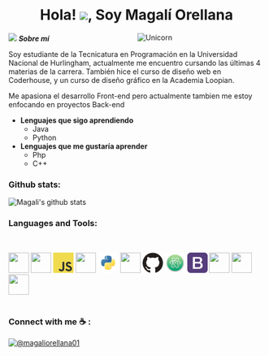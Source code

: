 <h1 align="center">Hola! <img src="https://media3.giphy.com/media/v1.Y2lkPTc5MGI3NjExMmkwd3h1ampnOGF5d2NlOXE2dWc0OWllbmxoNno3dzl4MmlnY3MwMSZlcD12MV9pbnRlcm5hbF9naWZfYnlfaWQmY3Q9cw/w1OBpBd7kJqHrJnJ13/giphy.gif" width="35">, Soy Magalí Orellana</h1>

<img align="right" paddingleft= 30px width=250px alt="Unicorn" src="https://media2.giphy.com/media/v1.Y2lkPTc5MGI3NjExbmFkc2N6b2N0N2czZjc5NGhzNTNoaGdheXo4cXVhdGhhNHJieXRmaSZlcD12MV9pbnRlcm5hbF9naWZfYnlfaWQmY3Q9Zw/KGhpQ5NMoWKQurlHwI/giphy.gif" />

<img src="https://media2.giphy.com/media/v1.Y2lkPTc5MGI3NjExbnc5YnVoa2ZzOWN5dG0zMWk5ZHJyMGRjN3o3MW94cWV2NngzdG41bSZlcD12MV9pbnRlcm5hbF9naWZfYnlfaWQmY3Q9cw/NTvDjxtlP21mVBirI1/giphy.gif" width="40px">&nbsp;***Sobre mí***

Soy estudiante de la Tecnicatura en Programación en la Universidad Nacional de Hurlingham, actualmente me encuentro cursando las últimas 4 materias de la carrera.
También hice el curso de diseño web en Coderhouse, y un curso de diseño gráfico en la Academia Loopian.

Me apasiona el desarrollo Front-end pero actualmente tambien me estoy enfocando en proyectos Back-end
* **Lenguajes que sigo aprendiendo**
  - Java
  - Python
* **Lenguajes que me gustaría aprender**
  - Php
  - C++

<h3>Github stats:</h3> 

![Magali's github stats](https://github-readme-stats.vercel.app/api?username=magaliorellana01&show_icons=true&theme=tokyonight) 

<h3 align="left">Languages and Tools:</h3>
<br>

<code><img height="40" width="40" src="https://upload.wikimedia.org/wikipedia/commons/6/61/HTML5_logo_and_wordmark.svg"></code>
<code><img height="40" width="40" src="https://cdn.iconscout.com/icon/free/png-256/css-131-722685.png"></code>
<code><img height="40" width="40" src="https://raw.githubusercontent.com/github/explore/80688e429a7d4ef2fca1e82350fe8e3517d3494d/topics/javascript/javascript.png"></code>
<code><img height="40" width="40" src="https://images.vexels.com/media/users/3/166401/isolated/preview/b82aa7ac3f736dd78570dd3fa3fa9e24-java-programming-language-icon-by-vexels.png"></code>
<code><img height="40" width="40" src="https://raw.githubusercontent.com/github/explore/80688e429a7d4ef2fca1e82350fe8e3517d3494d/topics/python/python.png"></code>
<code><img height="40" width="40" src="https://upload.wikimedia.org/wikipedia/commons/thumb/3/3f/Git_icon.svg/1024px-Git_icon.svg.png"></code>
<code><img height="40" width="40" src="https://raw.githubusercontent.com/github/explore/80688e429a7d4ef2fca1e82350fe8e3517d3494d/topics/github-api/github-api.png"></code>
<code><img height="40" width="40" src="https://raw.githubusercontent.com/github/explore/80688e429a7d4ef2fca1e82350fe8e3517d3494d/topics/atom/atom.png"></code>
<code><img height="40" width="40" src="https://raw.githubusercontent.com/github/explore/80688e429a7d4ef2fca1e82350fe8e3517d3494d/topics/bootstrap/bootstrap.png"></code>
<code><img height="40" width="40" src="https://cdn.freebiesupply.com/logos/large/2x/mysql-5-logo-png-transparent.png"></code>
<code><img height="40" width="40" src="https://upload.wikimedia.org/wikipedia/commons/thumb/f/fb/Adobe_Illustrator_CC_icon.svg/800px-Adobe_Illustrator_CC_icon.svg.png"></code>
<code><img height="40" width="40" src="https://upload.wikimedia.org/wikipedia/commons/3/33/Figma-logo.svg"></code>
<br/>
<br>

<h3>Connect with me ☕ :</h3>


[![@magaliorellana01](https://img.icons8.com/fluency/48/000000/linkedin.png "@magaliorellana01")](https://www.linkedin.com/in/magali-orellana-858543217/) 

<br>
